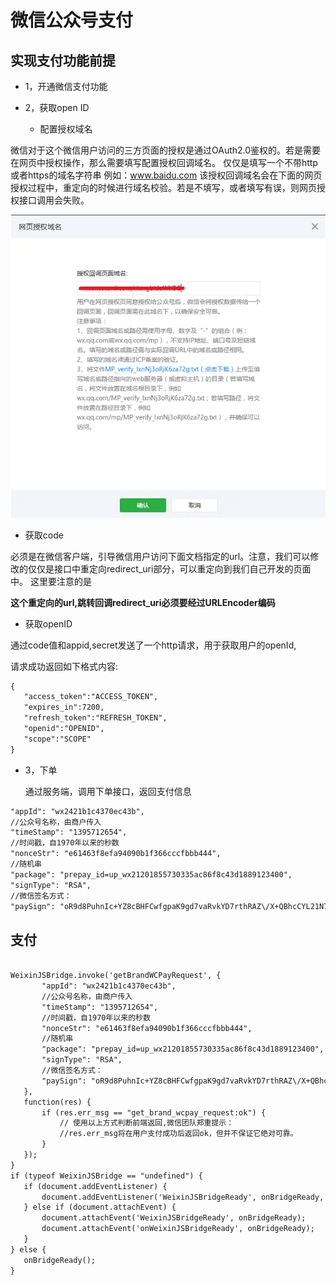 # 微信公众号支付


## 实现支付功能前提

* 1，开通微信支付功能

* 2，获取open ID 

    * 配置授权域名
    
微信对于这个微信用户访问的三方页面的授权是通过OAuth2.0鉴权的。若是需要在网页中授权操作，那么需要填写配置授权回调域名。
仅仅是填写一个不带http或者https的域名字符串 例如：www.baidu.com
该授权回调域名会在下面的网页授权过程中，重定向的时候进行域名校验。若是不填写，或者填写有误，则网页授权接口调用会失败。
    
 ![image.png](./img/auth.png)
   
   * 获取code
   
   必须是在微信客户端，引导微信用户访问下面文档指定的url。注意，我们可以修改的仅仅是接口中重定向redirect_uri部分，可以重定向到我们自己开发的页面中。
   这里要注意的是 
   
   **这个重定向的url,跳转回调redirect_uri必须要经过URLEncoder编码**
   
   *  获取openID
   
 通过code值和appid,secret发送了一个http请求，用于获取用户的openId,
    
 请求成功返回如下格式内容:
```markdown
{
   "access_token":"ACCESS_TOKEN",
   "expires_in":7200,
   "refresh_token":"REFRESH_TOKEN",
   "openid":"OPENID",
   "scope":"SCOPE"
}
```

* 3，下单

    通过服务端，调用下单接口，返回支付信息
 ```markdown
"appId": "wx2421b1c4370ec43b",
//公众号名称，由商户传入     
"timeStamp": "1395712654",
//时间戳，自1970年以来的秒数     
"nonceStr": "e61463f8efa94090b1f366cccfbbb444",
//随机串     
"package": "prepay_id=up_wx21201855730335ac86f8c43d1889123400",
"signType": "RSA",
//微信签名方式：     
"paySign": "oR9d8PuhnIc+YZ8cBHFCwfgpaK9gd7vaRvkYD7rthRAZ\/X+QBhcCYL21N7cHCTUxbQ+EAt6Uy+lwSN22f5YZvI45MLko8Pfso0jm46v5hqcVwrk6uddkGuT+Cdvu4WBqDzaDjnNa5UK3GfE1Wfl2gHxIIY5lLdUgWFts17D4WuolLLkiFZV+JSHMvH7eaLdT9N5GBovBwu5yYKUR7skR8Fu+LozcSqQixnlEZUfyE55feLOQTUYzLmR9pNtPbPsu6WVhbNHMS3Ss2+AehHvz+n64GDmXxbX++IOBvm2olHu3PsOUGRwhudhVf7UcGcunXt8cqNjKNqZLhLw4jq\/xDg==" //微信签名 

```
    
    
 ## 支付
 
 ```markdown

 WeixinJSBridge.invoke('getBrandWCPayRequest', {
        "appId": "wx2421b1c4370ec43b",
        //公众号名称，由商户传入     
        "timeStamp": "1395712654",
        //时间戳，自1970年以来的秒数     
        "nonceStr": "e61463f8efa94090b1f366cccfbbb444",
        //随机串     
        "package": "prepay_id=up_wx21201855730335ac86f8c43d1889123400",
        "signType": "RSA",
        //微信签名方式：     
        "paySign": "oR9d8PuhnIc+YZ8cBHFCwfgpaK9gd7vaRvkYD7rthRAZ\/X+QBhcCYL21N7cHCTUxbQ+EAt6Uy+lwSN22f5YZvI45MLko8Pfso0jm46v5hqcVwrk6uddkGuT+Cdvu4WBqDzaDjnNa5UK3GfE1Wfl2gHxIIY5lLdUgWFts17D4WuolLLkiFZV+JSHMvH7eaLdT9N5GBovBwu5yYKUR7skR8Fu+LozcSqQixnlEZUfyE55feLOQTUYzLmR9pNtPbPsu6WVhbNHMS3Ss2+AehHvz+n64GDmXxbX++IOBvm2olHu3PsOUGRwhudhVf7UcGcunXt8cqNjKNqZLhLw4jq\/xDg==" //微信签名 
    },
    function(res) {
        if (res.err_msg == "get_brand_wcpay_request:ok") {
            // 使用以上方式判断前端返回,微信团队郑重提示：
            //res.err_msg将在用户支付成功后返回ok，但并不保证它绝对可靠。
        }
    });
}
if (typeof WeixinJSBridge == "undefined") {
    if (document.addEventListener) {
        document.addEventListener('WeixinJSBridgeReady', onBridgeReady, false);
    } else if (document.attachEvent) {
        document.attachEvent('WeixinJSBridgeReady', onBridgeReady);
        document.attachEvent('onWeixinJSBridgeReady', onBridgeReady);
    }
} else {
    onBridgeReady();
}
```